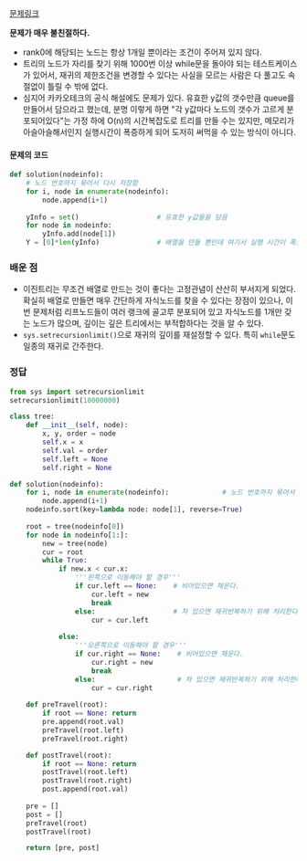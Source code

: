 [문제링크](https://programmers.co.kr/learn/courses/30/lessons/42892)

**문제가 매우 불친절하다.**

- rank0에 해당되는 노드는 항상 1개일 뿐이라는 조건이 주어져 있지 않다.
- 트리의 노드가 자리를 찾기 위해 1000번 이상 while문을 돌아야 되는 테스트케이스가 있어서, 재귀의 제한조건을 변경할 수 있다는 사실을 모르는 사람은 다 풀고도 속절없이 틀릴 수 밖에 없다.
- 심지어 카카오테크의 공식 해설에도 문제가 있다. 유효한 y값의 갯수만큼 queue를 만들어서 담으라고 했는데, 분명 이렇게 하면 "각 y값마다 노드의 갯수가 고르게 분포되어있다"는 가정 하에 O(n)의 시간복잡도로 트리를 만들 수는 있지만, 메모리가 아슬아슬해서인지 실행시간이 폭증하게 되어 도저히 써먹을 수 있는 방식이 아니다.

####  문제의 코드

```python
def solution(nodeinfo):
    # 노드 번호까지 묶어서 다시 저장함
    for i, node in enumerate(nodeinfo):
        node.append(i+1)
        
    yInfo = set()                   # 유효한 y값들을 담음
    for node in nodeinfo:
        yInfo.add(node[1])
    Y = [0]*len(yInfo)				# 배열을 만들 뿐인데 여기서 실행 시간이 폭발한다. 컴팩션 때문인 듯.
```



### 배운 점

- 이진트리는 무조건 배열로 만드는 것이 좋다는 고정관념이 산산히 부서지게 되었다. 확실히 배열로 만들면 매우 간단하게 자식노드를 찾을 수 있다는 장점이 있으나, 이번 문제처럼 리프노드들이 여러 랭크에 골고루 분포되어 있고 자식노드를 1개만 갖는 노드가 많으며, 깊이는 깊은 트리에서는 부적합하다는 것을 알 수 있다.
- `sys.setrecursionlimit()`으로 재귀의 깊이를 재설정할 수 있다. 특히 `while`문도 일종의 재귀로 간주한다.

  

### 정답

```python
from sys import setrecursionlimit 
setrecursionlimit(10000000)

class tree:
    def __init__(self, node):
        x, y, order = node
        self.x = x
        self.val = order
        self.left = None
        self.right = None

def solution(nodeinfo):
    for i, node in enumerate(nodeinfo):             # 노드 번호까지 묶어서 다시 저장함
        node.append(i+1)
    nodeinfo.sort(key=lambda node: node[1], reverse=True)
    
    root = tree(nodeinfo[0])
    for node in nodeinfo[1:]:
        new = tree(node)
        cur = root
        while True:
            if new.x < cur.x:
                '''왼쪽으로 이동해야 할 경우'''
                if cur.left == None:    # 비어있으면 채운다.
                    cur.left = new
                    break
                else:                   # 차 있으면 재귀반복하기 위해 처리한다.
                    cur = cur.left
                
            else:
                '''오른쪽으로 이동해야 할 경우'''
                if cur.right == None:    # 비어있으면 채운다.
                    cur.right = new
                    break
                else:                    # 차 있으면 재귀반복하기 위해 처리한다.
                    cur = cur.right
        
    def preTravel(root):
        if root == None: return
        pre.append(root.val)
        preTravel(root.left)
        preTravel(root.right)

    def postTravel(root):
        if root == None: return
        postTravel(root.left)
        postTravel(root.right)
        post.append(root.val)
        
    pre = []
    post = []
    preTravel(root)
    postTravel(root)

    return [pre, post]
```

